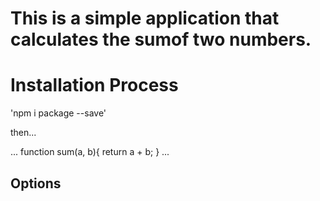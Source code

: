 This is a simple application that calculates the sumof two numbers.
===================================================================

Installation Process
====================

'npm i package --save'

then...

... function sum(a, b){ return a + b; } ...

Options
-------
